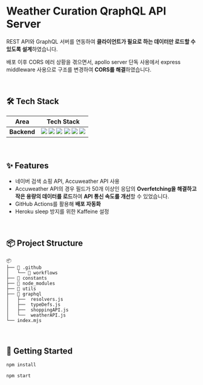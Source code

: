# Weather Curation QraphQL API Server

REST API와 GraphQL 서버를 연동하여 **클라이언트가 필요로 하는 데이터만 로드할 수 있도록 설계**하였습니다.

배포 이후 CORS 에러 상황을 겪으면서, apollo server 단독 사용에서 express middleware 사용으로 구조를 변경하여 **CORS를 해결**하였습니다.

<br />

## 🛠️ Tech Stack

<div align=center>

|    Area     |                                                                                                                                                                                                                                                                         Tech Stack                                                                                                                                                                                                                                                                          |
| :---------: | :---------------------------------------------------------------------------------------------------------------------------------------------------------------------------------------------------------------------------------------------------------------------------------------------------------------------------------------------------------------------------------------------------------------------------------------------------------------------------------------------------------------------------------------------------------: |
| **Backend** | <img src="https://img.shields.io/badge/GraphQL-E10098.svg?style=for-the-badge&logo=Node.js&logoColor=white"> <img src="https://img.shields.io/badge/Node.js-339933.svg?style=for-the-badge&logo=Node.js&logoColor=white"> <img src="https://img.shields.io/badge/express-000000.svg?style=for-the-badge&logo=express&logoColor=white"> <img src="https://img.shields.io/badge/axios-5A29E4?style=for-the-badge&logo=axios&logoColor=white"> <img src="https://img.shields.io/badge/github_actions-2088FF?style=for-the-badge&logo=githubactions&logoColor=white"> <img src="https://img.shields.io/badge/heroku-430098?style=for-the-badge&logo=heroku&logoColor=white"> |

</div>

<br />

## ✨ Features

- 네이버 검색 쇼핑 API, Accuweather API 사용
- Accuweather API의 경우 필드가 50개 이상인 응답의 **Overfetching을 해결하고 작은 용량의 데이터를 로드**하여 **API 통신 속도를 개선**할 수 있었습니다.
- GitHub Actions를 활용해 **배포 자동화**
- Heroku sleep 방지를 위한 Kaffeine 설정

<br />

## 📦 Project Structure

```
📦
├── 📂 .github
│   └── 📂 workflows
├── 📂 constants
├── 📂 node_modules
├── 📂 utils
├── 📂 graphql
│   ├──  resolvers.js
│   ├──  typeDefs.js
│   ├──  shoppingAPI.js
│   └──  weatherAPI.js
└── index.mjs
```

<br />

## 🚀 Getting Started

```bash
npm install
```

```bash
npm start
```

